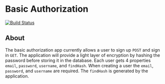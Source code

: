 # Basic Authorization
[![Build Status](https://travis-ci.org/jonathanheemstra/15-basic_auth.svg?branch=master)](https://travis-ci.org/jonathanheemstra/15-basic_auth)

## About
The basic authorization app currently allows a user to sign up `POST` and sign in `GET`. The application will provide a light layer of encryption by hashing the password before storing it in the database. Each user gets 4 properties `email`, `password`, `username`, and `findHash`. When creating a user the `email`, `password`, and `username` are required. The `findHash` is generated by the application.
